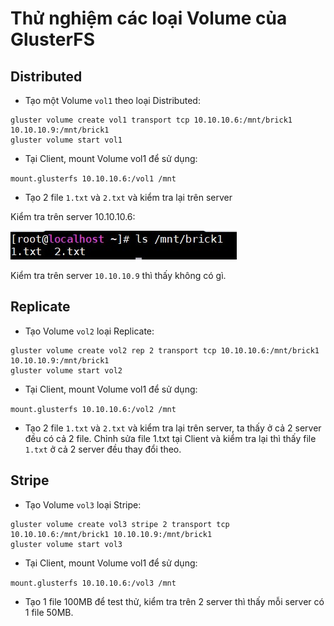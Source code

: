 # Thử nghiệm các loại Volume của GlusterFS

## Distributed

- Tạo một Volume `vol1` theo loại Distributed:

```
gluster volume create vol1 transport tcp 10.10.10.6:/mnt/brick1 10.10.10.9:/mnt/brick1
gluster volume start vol1 
```

- Tại Client, mount Volume vol1 để sử dụng:

`mount.glusterfs 10.10.10.6:/vol1 /mnt`

- Tạo 2 file `1.txt` và `2.txt` và kiểm tra lại trên server

Kiểm tra trên server 10.10.10.6:

<img src="img/20.jpg">

Kiểm tra trên server `10.10.10.9` thì thấy không có gì.

## Replicate

- Tạo Volume `vol2` loại Replicate:

```
gluster volume create vol2 rep 2 transport tcp 10.10.10.6:/mnt/brick1 10.10.10.9:/mnt/brick1
gluster volume start vol2
```

- Tại Client, mount Volume vol1 để sử dụng:

`mount.glusterfs 10.10.10.6:/vol2 /mnt`

- Tạo 2 file `1.txt` và `2.txt` và kiểm tra lại trên server, ta thấy ở cả 2 server đều có cả 2 file. Chỉnh sửa file 1.txt tại Client và kiểm tra lại thì thấy file `1.txt` ở cả 2 server đều thay đổi theo.

## Stripe

- Tạo Volume `vol3` loại Stripe:

```
gluster volume create vol3 stripe 2 transport tcp 10.10.10.6:/mnt/brick1 10.10.10.9:/mnt/brick1
gluster volume start vol3
```

- Tại Client, mount Volume vol1 để sử dụng:

`mount.glusterfs 10.10.10.6:/vol3 /mnt`

- Tạo 1 file 100MB để test thử, kiểm tra trên 2 server thì thấy mỗi server có 1 file 50MB.